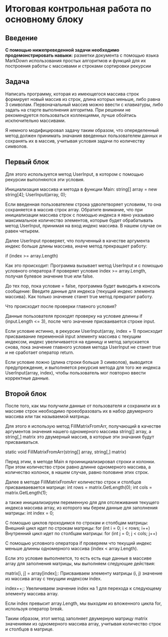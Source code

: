 # Итоговая контрольная работа по основному блоку

## Введение

**С помощью нижепреведенной задачи необходимо продемонстрировать навыки:**
разметки документа с помощью языка MarkDown
использования простых алгоритмов и функций для их построения
работы с массивами и строками
сортировки
рекурсии

## Задача

Написать программу, которая из имеющегося массива строк формирует новый массив из строк, длина которых меньше, либо равна 3 символам. Первоначальный массив можно ввести с клавиатуры, либо задать на старте выполнения алгоритма. При решении не рекомендуется пользоваться коллекциями, лучше обойтись исключительно массивами.

Я немного модифицировал задачу таким образом, что опеределенный метод должен принимать значания введенных пользователем данных и сохранять их в массив, учитывая условия задачи по количеству символов. 

## Первый блок

Для этого используется метод UserInput, в котором с помощью рекурсии выполняются эти условия.

Инициализация массива и метода в функции Main:
 string[] array = new string[4];
 UserInput(array, 0);

Если введенная пользователем строка удволетворяет условиям, то она сохраняется в массив строк array. Обратите внимание, что при инициализации массива строк с помощью индекса я явно указываю максимальное количество элементов, которые будет обрабатывать метод UserInput, принимая на вход индекс массива. В нашем случае он равен четырем.

Далее UserInput проверяет, что полученный в качестве аргумента индекс больше длины массива, иначе метод прекращает работу: 

if (index >= array.Length)

Как это происходит:
Программа вызывает метод UserInput и c помощью условного оператора if проверяет условие index >= array.Length, получая булевое значение true или false.

До тех пор, пока условие = false, программа будет выводить в консоль сообщение:
Введите данные для индекса {текущий индекс элемента массива}. 
Как только значение станет true метод прекратит работу.

Что происходит после проверки главного условия?

Данные пользователя проходят проверку на условие длинны if (input.Length <= 3), после чего значение присваивается строке input.

Если условие истинно, в рекурсии UserInput(array, index + 1) происходит присваивание переменной input элементу массива с текущим индексом, индекс увеличивается на единицу и метод запускается снова, пока значение главного условия метода UserInput не станет true и не сработает оператор return.

Если условие ложно (длина строки больше 3 символов), выводится предупреждение, и выполняется рекурсия метода  для того же индекса UserInput(array, index), чтобы пользователь мог повторно ввести корректные данные.

## Второй блок

После того, как мы получили данные от пользователя и сохранили их в массиве строк необходимо проеобразовать их в набор двумерного массива или так называемой матрицы.

Для этого я использую метод FillMatrixFromArr, получающий в качестве аргументов значения нашего одномерного массива string[] array, а string[,] matrix это двумерный массив, в которые эти значания будут присваиваться.

static void FillMatrixFromArr(string[] array, string[,] matrix)

Перед этим, в методе Main я проинициализировал строки и колонки. При этом количество строк равно длинне одномерного массива, а количество колонок, в нашем случае, равно половине этих строк.

Далее в методе FillMatrixFromArr количество строк и столбцов присваиваевается матрице:
int rows = matrix.GetLength(0);
int cols = matrix.GetLength(1);

а также инициализируем переменную для для отслеживания текущего индекса массива array, из которого мы берем данные для заполнения матрицы: 
int index = 0;

С помощью циклов проходимся по строкам и столбцам матрицы:
Внешний цикл идет по строкам матрицы: for (int i = 0; i < rows; i++)
Внутренний цикл идет по столбцам матрицы: for (int j = 0; j < cols; j++)

C помощью условного оператора if проверяем что текущий индекс меньше длинны одномерного массива (index < array.Length). 

Если это условие выполняется, то есть есть еще данные в массиве array для заполнения матрицы, мы выполняем следующие действия:

matrix[i, j] = array[index];: Присваиваем элементу матрицы (i, j) значение из массива array с текущим индексом index.

index++;: Увеличиваем значение index на 1 для перехода к следующему элементу массива array.

Если index превысит array.Length, мы выходим из вложенного цикла for, используя оператор break.

Таким образом, этот метод заполняет двумерную матрицу matrix значениями из одномерного массива array, учитывая количество строк и столбцов в матрице.